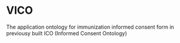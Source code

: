 # VICO
The application ontology for immunization informed consent form in previousy built ICO (Informed Consent Ontology)
